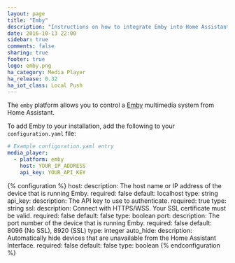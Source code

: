 ```yaml
---
layout: page
title: "Emby"
description: "Instructions on how to integrate Emby into Home Assistant."
date: 2016-10-13 22:00
sidebar: true
comments: false
sharing: true
footer: true
logo: emby.png
ha_category: Media Player
ha_release: 0.32
ha_iot_class: Local Push
---
```



The `emby` platform allows you to control a [Emby](http://emby.media/) multimedia system from Home Assistant.

To add Emby to your installation, add the following to your `configuration.yaml` file:

```yaml
# Example configuration.yaml entry
media_player:
  - platform: emby
    host: YOUR_IP_ADDRESS
    api_key: YOUR_API_KEY
```

{% configuration %}
host:
  description: The host name or IP address of the device that is running Emby.
  required: false
  default: localhost
  type: string
api_key:
  description: The API key to use to authenticate.
  required: true
  type: string
ssl:
  description: Connect with HTTPS/WSS. Your SSL certificate must be valid.
  required: false
  default: false
  type: boolean
port:
  description: The port number of the device that is running Emby.
  required: false
  default: 8096 (No SSL),  8920 (SSL)
  type: integer
auto_hide:
  description: Automatically hide devices that are unavailable from the Home Assistant Interface.
  required: false
  default: false
  type: boolean
{% endconfiguration %}
